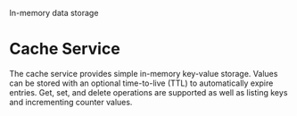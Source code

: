 In-memory data storage

# Cache Service

The cache service provides simple in-memory key-value storage. Values can be stored with an optional time-to-live (TTL) to automatically expire entries. Get, set, and delete operations are supported as well as listing keys and incrementing counter values.

